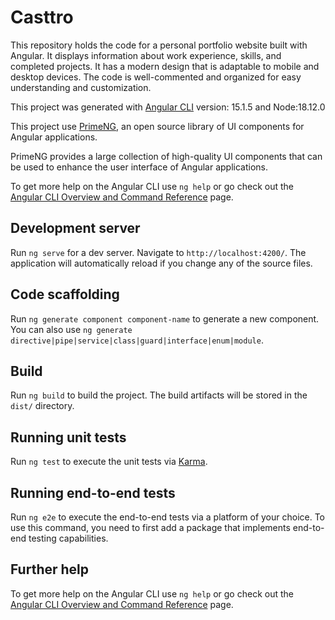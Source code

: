 # Casttro

This repository holds the code for a personal portfolio website built with Angular. It displays information about work experience, skills, and completed projects. It has a modern design that is adaptable to mobile and desktop devices. The code is well-commented and organized for easy understanding and customization.

This project was generated with [Angular CLI](https://github.com/angular/angular-cli) version: 15.1.5 and Node:18.12.0

This project use [PrimeNG](https://primeng.org), an open source library of UI components for Angular applications.

PrimeNG provides a large collection of high-quality UI components that can be used to enhance the user interface of Angular applications. 

To get more help on the Angular CLI use `ng help` or go check out the [Angular CLI Overview and Command Reference](https://angular.io/cli) page.



## Development server

Run `ng serve` for a dev server. Navigate to `http://localhost:4200/`. The application will automatically reload if you change any of the source files.

## Code scaffolding

Run `ng generate component component-name` to generate a new component. You can also use `ng generate directive|pipe|service|class|guard|interface|enum|module`.

## Build

Run `ng build` to build the project. The build artifacts will be stored in the `dist/` directory.

## Running unit tests

Run `ng test` to execute the unit tests via [Karma](https://karma-runner.github.io).

## Running end-to-end tests

Run `ng e2e` to execute the end-to-end tests via a platform of your choice. To use this command, you need to first add a package that implements end-to-end testing capabilities.

## Further help

To get more help on the Angular CLI use `ng help` or go check out the [Angular CLI Overview and Command Reference](https://angular.io/cli) page.



